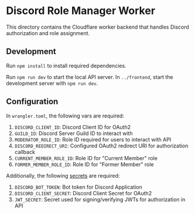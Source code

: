 # Discord Role Manager Worker

This directory contains the Cloudflare worker backend that handles Discord authorization and role assignment.

## Development

Run `npm install` to install required dependencies.

Run `npm run dev` to start the local API server. In `../frontend`, start the development server with `npm run dev`.

## Configuration

In `wrangler.toml`, the following vars are required:
1. `DISCORD_CLIENT_ID`: Discord Client ID for OAuth2
2. `GUILD_ID`: Discord Server Guild ID to interact with
3. `MODERATOR_ROLE_ID`: Role ID required for users to interact with API
4. `DISCORD_REDIRECT_URI`: Configured OAuth2 redirect URI for authorization callback
5. `CURRENT_MEMBER_ROLE_ID`: Role ID for "Current Member" role
6. `FORMER_MEMBER_ROLE_ID`: Role ID for "Former Member" role

Additionally, the following [secrets](https://developers.cloudflare.com/workers/configuration/secrets/) are required:
1. `DISCORD_BOT_TOKEN`: Bot token for Discord Application
2. `DISCORD_CLIENT_SECRET`: Discord Client Secret for OAuth2
3. `JWT_SECRET`: Secret used for signing/verifying JWTs for authorization in API
